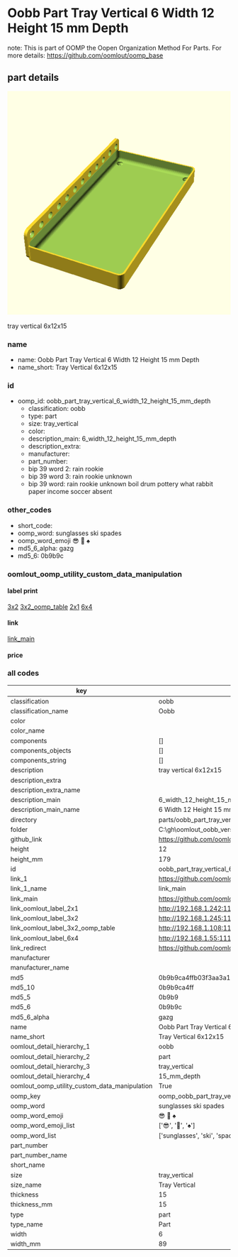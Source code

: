 # Oobb Part Tray Vertical 6 Width 12 Height 15 mm Depth  

note: This is part of OOMP the Oopen Organization Method For Parts. For more details: https://github.com/oomlout/oomp_base

##  part details
  

[![](3dpr.png)](3dpr.png)

tray vertical 6x12x15



### name
* name: Oobb Part Tray Vertical 6 Width 12 Height 15 mm Depth
* name_short: Tray Vertical 6x12x15 
### id
* oomp_id: oobb_part_tray_vertical_6_width_12_height_15_mm_depth
  * classification: oobb
  * type: part
  * size: tray_vertical
  * color: 
  * description_main: 6_width_12_height_15_mm_depth
  * description_extra: 
  * manufacturer: 
  * part_number: 
  * bip 39 word 2: rain rookie
  * bip 39 word 3: rain rookie unknown
  * bip 39 word: rain rookie unknown boil drum pottery what rabbit paper income soccer absent

### other_codes
* short_code: 
* oomp_word: sunglasses ski spades
* oomp_word_emoji :sunglasses: :ski: :spades:
* md5_6_alpha: gazg
* md5_6: 0b9b9c






### oomlout_oomp_utility_custom_data_manipulation
#### label print
[3x2](http://192.168.1.245:1112/?label=oomp%20gazg)
[3x2_oomp_table](http://192.168.1.108:1112/?label=oomp%20gazg)
[2x1](http://192.168.1.242:1112/?label=oomp%20gazg)
[6x4](http://192.168.1.55:1112/?label=oomp%20gazg)    

#### link

[link_main](https://github.com/oomlout/oomlout_oobb_version_4_generated_parts/tree/main/navigation_oomp/oobb/part/tray_vertical/6_width_12_height_15_mm_depth/part)                              

#### price







### all codes 
| key | value |  
| --- | --- |  
| classification | oobb |  
| classification_name | Oobb |  
| color |  |  
| color_name |  |  
| components | [] |  
| components_objects | [] |  
| components_string | [] |  
| description | tray vertical 6x12x15 |  
| description_extra |  |  
| description_extra_name |  |  
| description_main | 6_width_12_height_15_mm_depth |  
| description_main_name | 6 Width 12 Height 15 mm Depth |  
| directory | parts/oobb_part_tray_vertical_6_width_12_height_15_mm_depth |  
| folder | C:\gh\oomlout_oobb_version_4_generated_parts\parts\oobb_part_tray_vertical_6_width_12_height_15_mm_depth |  
| github_link | https://github.com/oomlout/oomlout_oomp_part_src/tree/main/parts/oobb_part_tray_vertical_6_width_12_height_15_mm_depth |  
| height | 12 |  
| height_mm | 179 |  
| id | oobb_part_tray_vertical_6_width_12_height_15_mm_depth |  
| link_1 | https://github.com/oomlout/oomlout_oobb_version_4_generated_parts/tree/main/navigation_oomp/oobb/part/tray_vertical/6_width_12_height_15_mm_depth/part |  
| link_1_name | link_main |  
| link_main | https://github.com/oomlout/oomlout_oobb_version_4_generated_parts/tree/main/navigation_oomp/oobb/part/tray_vertical/6_width_12_height_15_mm_depth/part |  
| link_oomlout_label_2x1 | http://192.168.1.242:1112/?label=oomp%20gazg |  
| link_oomlout_label_3x2 | http://192.168.1.245:1112/?label=oomp%20gazg |  
| link_oomlout_label_3x2_oomp_table | http://192.168.1.108:1112/?label=oomp%20gazg |  
| link_oomlout_label_6x4 | http://192.168.1.55:1112/?label=oomp%20gazg |  
| link_redirect | https://github.com/oomlout/oomlout_oobb_version_4_generated_parts/tree/main/parts/oobb_tray_vertical_06_12_15 |  
| manufacturer |  |  
| manufacturer_name |  |  
| md5 | 0b9b9ca4ffb03f3aa3a1c191dbeef588 |  
| md5_10 | 0b9b9ca4ff |  
| md5_5 | 0b9b9 |  
| md5_6 | 0b9b9c |  
| md5_6_alpha | gazg |  
| name | Oobb Part Tray Vertical 6 Width 12 Height 15 mm Depth |  
| name_short | Tray Vertical 6x12x15  |  
| oomlout_detail_hierarchy_1 | oobb |  
| oomlout_detail_hierarchy_2 | part |  
| oomlout_detail_hierarchy_3 | tray_vertical |  
| oomlout_detail_hierarchy_4 | 15_mm_depth |  
| oomlout_oomp_utility_custom_data_manipulation | True |  
| oomp_key | oomp_oobb_part_tray_vertical_6_width_12_height_15_mm_depth |  
| oomp_word | sunglasses ski spades |  
| oomp_word_emoji | :sunglasses: :ski: :spades: |  
| oomp_word_emoji_list | [':sunglasses:', ':ski:', ':spades:'] |  
| oomp_word_list | ['sunglasses', 'ski', 'spades'] |  
| part_number |  |  
| part_number_name |  |  
| short_name |  |  
| size | tray_vertical |  
| size_name | Tray Vertical |  
| thickness | 15 |  
| thickness_mm | 15 |  
| type | part |  
| type_name | Part |  
| width | 6 |  
| width_mm | 89 |  

